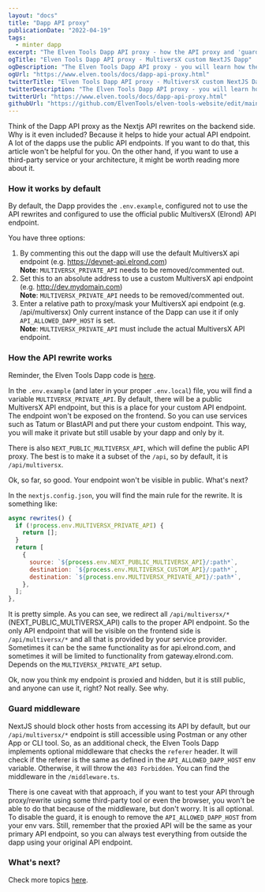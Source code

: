 ```yaml
---
layout: "docs"
title: "Dapp API proxy"
publicationDate: "2022-04-19"
tags:
  - minter dapp
excerpt: "The Elven Tools Dapp API proxy - how the API proxy and 'guard' middleware works."
ogTitle: "Elven Tools Dapp API proxy - MultiversX custom NextJS Dapp"
ogDescription: "The Elven Tools Dapp API proxy - you will learn how the API proxy and 'guard' middleware works."
ogUrl: "https://www.elven.tools/docs/dapp-api-proxy.html"
twitterTitle: "Elven Tools Dapp API proxy - MultiversX custom NextJS Dapp"
twitterDescription: "The Elven Tools Dapp API proxy - you will learn how the API proxy and 'guard' middleware works."
twitterUrl: "https://www.elven.tools/docs/dapp-api-proxy.html"
githubUrl: "https://github.com/ElvenTools/elven-tools-website/edit/main/src/docs/dapp-api-proxy.md"
---
```


Think of the Dapp API proxy as the Nextjs API rewrites on the backend side. Why is it even included? Because it helps to hide your actual API endpoint. A lot of the dapps use the public API endpoints. If you want to do that, this article won't be helpful for you. On the other hand, if you want to use a third-party service or your architecture, it might be worth reading more about it.

### How it works by default

By default, the Dapp provides the `.env.example`, configured not to use the API rewrites and configured to use the official public MultiversX (Elrond) API endpoint. 

You have three options:

1. By commenting this out the dapp will use the default MultiversX api endpoint (e.g. https://devnet-api.elrond.com) \
  **Note**: `MULTIVERSX_PRIVATE_API` needs to be removed/commented out.
2. Set this to an absolute address to use a custom MultiversX api endpoint
   (e.g. http://dev.mydomain.com) \
  **Note**: `MULTIVERSX_PRIVATE_API` needs to be removed/commented out.
3. Enter a relative path to proxy/mask your MultiversX api endpoint (e.g. /api/multiversx)
   Only current instance of the Dapp can use it if only `API_ALLOWED_DAPP_HOST` is set.  \
  **Note**: `MULTIVERSX_PRIVATE_API` must include the actual MultiversX API endpoint.

### How the API rewrite works

Reminder, the Elven Tools Dapp code is [here](https://github.com/ElvenTools/elven-tools-dapp).

In the `.env.example` (and later in your proper `.env.local`) file, you will find a variable `MULTIVERSX_PRIVATE_API`. By default, there will be a public MultiversX API endpoint, but this is a place for your custom API endpoint. The endpoint won't be exposed on the frontend. So you can use services such as Tatum or BlastAPI and put there your custom endpoint. This way, you will make it private but still usable by your dapp and only by it.

There is also `NEXT_PUBLIC_MULTIVERSX_API`, which will define the public API proxy. The best is to make it a subset of the `/api`, so by default, it is `/api/multiversx`.

Ok, so far, so good. Your endpoint won't be visible in public. What's next?

In the `nextjs.config.json`, you will find the main rule for the rewrite. It is something like:

```javascript
async rewrites() {
  if (!process.env.MULTIVERSX_PRIVATE_API) {
    return [];
  }
  return [
    {
      source: `${process.env.NEXT_PUBLIC_MULTIVERSX_API}/:path*`,
      destination: `${process.env.MULTIVERSX_CUSTOM_API}/:path*`,
      destination: `${process.env.MULTIVERSX_PRIVATE_API}/:path*`,
    },
  ];
},
```

It is pretty simple. As you can see, we redirect all `/api/multiversx/*` (NEXT_PUBLIC_MULTIVERSX_API) calls to the proper API endpoint. So the only API endpoint that will be visible on the frontend side is `/api/multiversx/*` and all that is provided by your service provider. Sometimes it can be the same functionality as for api.elrond.com, and sometimes it will be limited to functionality from gateway.elrond.com. Depends on the `MULTIVERSX_PRIVATE_API` setup.

Ok, now you think my endpoint is proxied and hidden, but it is still public, and anyone can use it, right? Not really. See why.

### Guard middleware

NextJS should block other hosts from accessing its API by default, but our `/api/multiversx/*` endpoint is still accessible using Postman or any other App or CLI tool. So, as an additional check, the Elven Tools Dapp implements optional middleware that checks the `referer` header. It will check if the referer is the same as defined in the `API_ALLOWED_DAPP_HOST` env variable. Otherwise, it will throw the `403 Forbidden`. You can find the middleware in the `/middleware.ts`.

There is one caveat with that approach, if you want to test your API through proxy/rewrite using some third-party tool or even the browser, you won't be able to do that because of the middleware, but don't worry. It is all optional. To disable the guard, it is enough to remove the `API_ALLOWED_DAPP_HOST` from your env vars. Still, remember that the proxied API will be the same as your primary API endpoint, so you can always test everything from outside the dapp using your original API endpoint.

### What's next?

Check more topics [here](/docs/minter-dapp-introduction.html#more-detailed-docs).
